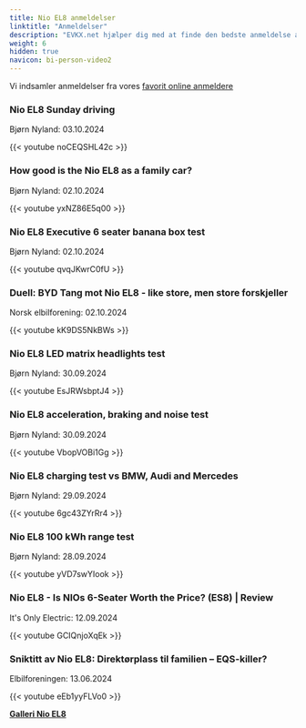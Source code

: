 ```yaml
---
title: Nio EL8 anmeldelser
linktitle: "Anmeldelser"
description: "EVKX.net hjælper dig med at finde den bedste anmeldelse af denne model."
weight: 6
hidden: true
navicon: bi-person-video2
---
```

Vi indsamler anmeldelser fra vores [favorit online anmeldere](../../../../../guides/evreviewers/)

<div class="container text-center shadow p-2 pe-4 mb-5 bg-body-tertiary rounded border">
<h3>Nio EL8 Sunday driving</h3>
<p>Bjørn Nyland: 03.10.2024</p>

{{< youtube noCEQSHL42c >}}

</div>
<div class="container text-center shadow p-2 pe-4 mb-5 bg-body-tertiary rounded border">
<h3>How good is the Nio EL8 as a family car?</h3>
<p>Bjørn Nyland: 02.10.2024</p>

{{< youtube yxNZ86E5q00 >}}

</div>
<div class="container text-center shadow p-2 pe-4 mb-5 bg-body-tertiary rounded border">
<h3>Nio EL8 Executive 6 seater banana box test</h3>
<p>Bjørn Nyland: 02.10.2024</p>

{{< youtube qvqJKwrC0fU >}}

</div>
<div class="container text-center shadow p-2 pe-4 mb-5 bg-body-tertiary rounded border">
<h3>Duell: BYD Tang mot Nio EL8 - like store, men store forskjeller</h3>
<p>Norsk elbilforening: 02.10.2024</p>

{{< youtube kK9DS5NkBWs >}}

</div>
<div class="container text-center shadow p-2 pe-4 mb-5 bg-body-tertiary rounded border">
<h3>Nio EL8 LED matrix headlights test</h3>
<p>Bjørn Nyland: 30.09.2024</p>

{{< youtube EsJRWsbptJ4 >}}

</div>
<div class="container text-center shadow p-2 pe-4 mb-5 bg-body-tertiary rounded border">
<h3>Nio EL8 acceleration, braking and noise test</h3>
<p>Bjørn Nyland: 30.09.2024</p>

{{< youtube VbopVOBi1Gg >}}

</div>
<div class="container text-center shadow p-2 pe-4 mb-5 bg-body-tertiary rounded border">
<h3>Nio EL8 charging test vs BMW, Audi and Mercedes</h3>
<p>Bjørn Nyland: 29.09.2024</p>

{{< youtube 6gc43ZYrRr4 >}}

</div>
<div class="container text-center shadow p-2 pe-4 mb-5 bg-body-tertiary rounded border">
<h3>Nio EL8 100 kWh range test</h3>
<p>Bjørn Nyland: 28.09.2024</p>

{{< youtube yVD7swYIook >}}

</div>
<div class="container text-center shadow p-2 pe-4 mb-5 bg-body-tertiary rounded border">
<h3>Nio EL8 - Is NIOs 6-Seater Worth the Price? (ES8) | Review</h3>
<p>It's Only Electric: 12.09.2024</p>

{{< youtube GCIQnjoXqEk >}}

</div>
<div class="container text-center shadow p-2 pe-4 mb-5 bg-body-tertiary rounded border">
<h3>Sniktitt av Nio EL8: Direktørplass til familien – EQS-killer?</h3>
<p>Elbilforeningen: 13.06.2024</p>

{{< youtube eEb1yyFLVo0 >}}

</div>
<div class="mt-3 mb-3">
<a href="../gallery/" class="text-decoration-none text-black">
<strong><i class="bi-arrow-left"></i>Galleri  </strong>
</a>
<a href="../" class="text-decoration-none text-black float-end">
<strong>Nio EL8 <i class="bi-arrow-right"></i></strong>
</a>
</div>
